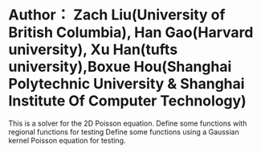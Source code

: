 Author： Zach Liu(University of British Columbia), Han Gao(Harvard university), Xu Han(tufts university),Boxue Hou(Shanghai Polytechnic University & Shanghai Institute Of Computer Technology)
===============================================================================================================================================================================================

This is a solver for the 2D Poisson equation.
Define some functions with regional functions for testing
Define some functions using a Gaussian kernel Poisson equation for testing.
